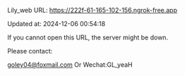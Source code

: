 Lily_web URL: https://222f-61-165-102-156.ngrok-free.app

Updated at: 2024-12-06 00:54:18

If you cannot open this URL, the server might be down.

Please contact: 

goley04@foxmail.com Or Wechat:GL_yeaH
